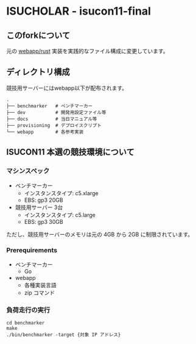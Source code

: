# ISUCHOLAR - isucon11-final

## このforkについて

元の [webapp/rust](webapp/rust) 実装を実践的なファイル構成に変更しています。

## ディレクトリ構成

競技用サーバーにはwebapp以下が配布されます。

```
.
├── benchmarker   # ベンチマーカー
├── dev           # 開発用設定ファイル等
├── docs          # 当日マニュアル等
├── provisioning  # デプロイスクリプト
└── webapp        # 各参考実装
```

## ISUCON11 本選の競技環境について

### マシンスペック

+ ベンチマーカー
  + インスタンスタイプ: c5.xlarge
  +  EBS: gp3 20GB
+ 競技用サーバー 3台
  + インスタンスタイプ: c5.large
  +  EBS: gp3 30GB

ただし、競技用サーバーのメモリは元の 4GB から 2GB に制限されています。

### Prerequirements

+ ベンチマーカー
  + Go
+ webapp
  + 各種実装言語
  + zip コマンド

### 負荷走行の実行

```
cd benchmarker
make
./bin/benchmarker -target {対象 IP アドレス}
```
